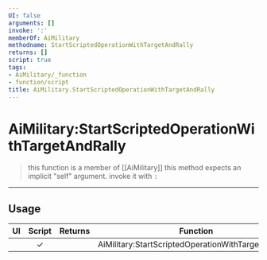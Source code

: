 ```yaml
---
UI: false
arguments: []
invoke: ':'
memberOf: AiMilitary
methodname: StartScriptedOperationWithTargetAndRally
returns: []
script: true
tags:
- AiMilitary/_function
- function/script
title: AiMilitary.StartScriptedOperationWithTargetAndRally
---
```

# AiMilitary:StartScriptedOperationWithTargetAndRally
> this function is a member of [[AiMilitary]]
> this method expects an implicit "self" argument. invoke it with `:`
-----
## Usage
|  UI | Script | Returns | Function | Arguments |
|:---:|:------:|-------:|:--------:|:---------|
| |✓||AiMilitary:StartScriptedOperationWithTargetAndRally||
